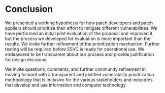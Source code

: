 


# Conclusion

We presented a working hypothesis for how patch developers and patch appliers should prioritize their effort to mitigate different vulnerabilities. We have performed an initial pilot evaluation of the proposal and improved it, but the process we developed for evaluation is more important than the results. We invite further refinement of the prioritization mechanism. Further testing will be required before SSVC is ready for operational use. We endeavored to be transparent about our process and provide justification for design decisions.

We invite questions, comments, and further community refinement in moving forward with a transparent and justified vulnerability prioritization methodology that is inclusive for the various stakeholders and industries that develop and use information and computer technology.
